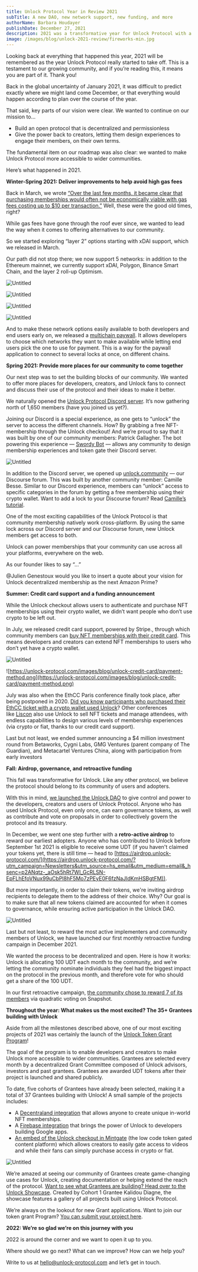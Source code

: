 ```yaml
---
title: Unlock Protocol Year in Review 2021
subTitle: A new DAO, new network support, new funding, and more
authorName: Barbara Houdayer
publishDate: December 27, 2021
description: 2021 was a transformative year for Unlock Protocol with a new community DAO, support across multiple networks, $4M in new funding, and more.
image: /images/blog/unlock-2021-review/fireworks-min.jpg
---
```


Looking back at everything that happened this year, 2021 will be remembered as the year Unlock Protocol really started to take off. This is a testament to our growing community, and if you’re reading this, it means you are part of it. Thank you!

Back in the global uncertainty of January 2021, it was difficult to predict exactly where we might land come December, or that everything would happen according to plan over the course of the year. 

That said, key parts of our vision were clear. We wanted to continue on our mission to...

- Build an open protocol that is decentralized and permissionless
- Give the power back to creators, letting them design experiences to engage their members, on their own terms.

The fundamental item on our roadmap was also clear: we wanted to make Unlock Protocol more accessible to wider communities. 

Here’s what happened in 2021.

**Winter-Spring 2021: Deliver improvements to help avoid high gas fees**

Back in March, we wrote [“Over the last few months, it became clear that purchasing memberships would often not be economically viable with gas fees costing up to $10 per transaction.”](https://unlock-protocol.com/blog/xdai) Well, these were the good old times, right?

While gas fees have gone through the roof ever since, we wanted to lead the way when it comes to offering alternatives to our community.

So we started exploring “layer 2” options starting with xDAI support, which we released in March. 

Our path did not stop there; we now support 5 networks: in addition to the Ethereum mainnet, we currently support xDAI, Polygon, Binance Smart Chain, and the layer 2 roll-up Optimism. 

![Untitled](Unlock%20Protocol%20year%20in%20review%202021%20e4c200b9787e465bb84b9b00dbaef846/Untitled.png)

![Untitled](Unlock%20Protocol%20year%20in%20review%202021%20e4c200b9787e465bb84b9b00dbaef846/Untitled%201.png)

![Untitled](Unlock%20Protocol%20year%20in%20review%202021%20e4c200b9787e465bb84b9b00dbaef846/Untitled%202.png)

![Untitled](Unlock%20Protocol%20year%20in%20review%202021%20e4c200b9787e465bb84b9b00dbaef846/Untitled%203.png)

And to make these network options easily available to both developers and end users early on, we released a [multichain paywall](https://unlock-protocol.com/blog/multichain-support). It allows developers to choose which networks they want to make available while letting end users pick the one to use for payment. This is a way for the paywall application to connect to several locks at once, on different chains.

**Spring 2021: Provide more places for our community to come together**

Our next step was to set the building blocks of our community. We wanted to offer more places for developers, creators, and Unlock fans to connect and discuss their use of the protocol and their ideas to make it better. 

We naturally opened the [Unlock Protocol Discord server](https://discord.com/invite/Ah6ZEJyTDp). It’s now gathering north of 1,650 members (have you joined us yet?). 

Joining our Discord is a special experience, as one gets to “unlock” the server to access the different channels. How? By grabbing a free NFT-membership through the Unlock checkout! And we’re proud to say that it was built by one of our community members: Patrick Gallagher. The bot powering this experience — [Swordy Bot](https://swordybot.com/) — allows any community to design membership experiences and token gate their Discord server.

![Untitled](Unlock%20Protocol%20year%20in%20review%202021%20e4c200b9787e465bb84b9b00dbaef846/Untitled%204.png)

In addition to the Discord server, we opened up [unlock.community](http://unlock.community) — our Discourse forum. This was built by another community member:  Camille Besse. Similar to our Discord experience, members can “unlock” access to specific categories in the forum by getting a free membership using their crypto wallet. Want to add a lock to your Discourse forum? Read [Camille’s tutorial](https://unlock.community/t/unlock-discourse-plugin/64).

One of the most exciting capabilities of the Unlock Protocol is that community membership natively work cross-platform. By using the same lock across our Discord server and our Discourse forum, new Unlock members get access to both. 

Unlock can power memberships that your community can use across all your platforms, everywhere on the web. 

As our founder likes to say “...”

@Julien Genestoux would you like to insert a quote about your vision for Unlock decentralized membership as the next Amazon Prime?

**Summer: Credit card support and a funding announcement** 

While the Unlock checkout allows users to authenticate and purchase NFT memberships using their crypto wallet, we didn’t want people who don’t use crypto to be left out. 

In July, we released credit card support, powered by Stripe., through which community members can [buy NFT memberships with their credit card](https://unlock-protocol.com/blog/credit-card-nft). This means developers and creators can extend NFT memberships to users who don’t yet have a crypto wallet. 

![Untitled](Unlock%20Protocol%20year%20in%20review%202021%20e4c200b9787e465bb84b9b00dbaef846/Untitled%205.png)

![https://unlock-protocol.com/images/blog/unlock-credit-card/payment-method.png](https://unlock-protocol.com/images/blog/unlock-credit-card/payment-method.png)

July was also when the EthCC Paris conference finally took place, after being postponed in 2020. [Did you know participants who purchased their EthCC ticket with a crypto wallet used Unlock](https://twitter.com/ethcc/status/1233397647794483200)? Other conferences like [Liscon](https://liscon.org/!) also use Unlock to sell NFT tickets and manage attendees, with endless capabilities to design various levels of membership experiences (via crypto or fiat, thanks to our credit card support).

Last but not least, we ended summer announcing a $4 million investment round from Betaworks, Cygni Labs, GMG Ventures (parent company of The Guardian), and Metacartel Ventures China, along with participation from early investors

**Fall: Airdrop, governance, and retroactive funding**

This fall was transformative for Unlock. Like any other protocol, we believe the protocol should belong to its community of users and adopters. 

With this in mind, [we launched the Unlock DAO](https://unlock-protocol.com/blog/unlock-dao) to give control and power to the developers, creators and users of Unlock Protocol. Anyone who has used Unlock Protocol, even only once, can earn governance tokens, as well as contribute and vote on proposals in order to collectively govern the protocol and its treasury.

In December, we went one step further with a **retro-active airdrop** to reward our earliest adopters. Anyone who has contributed to Unlock before September 1st 2021 is eligible to receive some UDT (if you haven't claimed your tokens yet, there is still time — head to [https://airdrop.unlock-protocol.com/](https://airdrop.unlock-protocol.com/?utm_campaign=Newsletters&utm_source=hs_email&utm_medium=email&_hsenc=p2ANqtz-_aOsk5hRt7WI_GcRLSN-EpFLhEfoVNux99uCbPl8hF5Mo7zPEyE0F6fzNaJIdKmHSBgtFM)).

But more importantly, in order to claim their tokens, we're inviting airdrop recipients to delegate them to the address of their choice. Why? Our goal is to make sure that all new tokens claimed are accounted for when it comes to governance, while ensuring active participation in the Unlock DAO.

![Untitled](Unlock%20Protocol%20year%20in%20review%202021%20e4c200b9787e465bb84b9b00dbaef846/Untitled%206.png)

Last but not least, to reward the most active implementers and community members of Unlock, we have launched our first monthly retroactive funding campaign in December 2021. 

We wanted the process to be decentralized and open. Here is how it works: Unlock is allocating 100 UDT each month to the community, and we’re letting the community nominate individuals they feel had the biggest impact on the protocol in the previous month, and therefore vote for who should get a share of the 100 UDT. 

In our first retroactive campaign, [the community chose to reward 7 of its members](https://unlock.community/t/retroactive-funding-november-2021/199/11) via quadratic voting on Snapshot. 

**Throughout the year: What makes us the most excited? The 35+ Grantees building with Unlock**

Aside from all the milestones described above, one of our most exciting projects of 2021 was certainly the launch of the [Unlock Token Grant Program](https://unlock-protocol.com/blog/token-grant-program)! 

The goal of the program is to enable developers and creators to make Unlock more accessible to wider communities. Grantees are selected every month by a decentralized Grant Committee composed of Unlock advisors, investors and past grantees. Grantees are awarded UDT tokens after their project is launched and shared publicly. 

To date, five cohorts of Grantees have already been selected, making it a total of 37 Grantees building with Unlock! A small sample of the projects includes: 

- A [Decentraland integration](https://unlock-protocol.com/blog/decentraland) that allows anyone to create unique in-world NFT memberships.
- A [Firebase integration](https://unlock-protocol.com/blog/firebase-integration) that brings the power of Unlock to developers building Google apps.
- [An embed of the Unlock checkout in Mintgate](https://unlock-protocol.com/blog/mintgate) (the low code token gated content platform) which allows creators to easily gate access to videos and while their fans can simply purchase access in crypto or fiat.

![Untitled](Unlock%20Protocol%20year%20in%20review%202021%20e4c200b9787e465bb84b9b00dbaef846/Untitled%207.png)

We’re amazed at seeing our community of Grantees create game-changing use cases for Unlock, creating documentation or helping extend the reach of the protocol. [Want to see what Grantees are building? Head over to the Unlock Showcase](https://www.unlockshowcase.com/). Created by Cohort 1 Grantee Kalidou Diagne, the showcase features a gallery of all projects built using Unlock Protocol. 

We’re always on the lookout for new Grant applications. Want to join our token grant Program? [You can submit your project here](https://share.hsforms.com/1gAdLgNOESNCWJ9bJxCUAMwbvg22). 

**2022: We’re so glad we’re on this journey with you**

2022 is around the corner and we want to open it up to you. 

Where should we go next? What can we improve? How can we help you? 

Write to us at hello@unlock-protocol.com and let’s get in touch.

